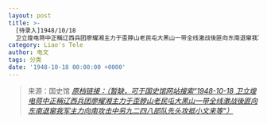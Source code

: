 ```yaml
---
layout: post
title: >-
  [待录入]1948/10/18
  卫立煌电蒋中正稱辽西兵团廖耀湘主力于歪脖山老民屯大黑山一带全线激战後匪向东南退窜我军主力向南攻击中另九二四八部队先头攻抵小文来等
category: Liao's Tele
author: 电文
tags: 分类
date: '1948-10-18 00:00:00 +0000'
---
```



> 来源：国史馆 [*原档链接：（暂缺，可于国史馆网站搜索“1948-10-18 卫立煌电蒋中正稱辽西兵团廖耀湘主力于歪脖山老民屯大黑山一带全线激战後匪向东南退窜我军主力向南攻击中另九二四八部队先头攻抵小文来等“）*]()
